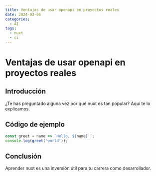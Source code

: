 ```yaml
---
title: Ventajas de usar openapi en proyectos reales
date: 2024-03-06
categories:
  - AI
tags:
  - nuxt
  - ci
---
```


# Ventajas de usar openapi en proyectos reales

## Introducción

¿Te has preguntado alguna vez por qué nuxt es tan popular? Aquí te lo explicamos.

## Código de ejemplo

```javascript
const greet = name => `Hello, ${name}!`;
console.log(greet('world'));
```

## Conclusión

Aprender nuxt es una inversión útil para tu carrera como desarrollador.